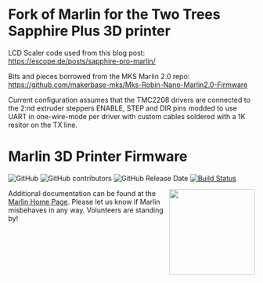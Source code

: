 # Fork of Marlin for the Two Trees Sapphire Plus 3D printer

LCD Scaler code used from this blog post:  https://escope.de/posts/sapphire-pro-marlin/

Bits and pieces borrowed from the MKS Marlin 2.0 repo: https://github.com/makerbase-mks/Mks-Robin-Nano-Marlin2.0-Firmware

Current configuration assumes that the TMC2208 drivers are connected to the 2:nd extruder steppers ENABLE, STEP and DIR pins modded to use UART in one-wire-mode per driver with custom cables soldered with a 1K resitor on the TX line.

# Marlin 3D Printer Firmware

![GitHub](https://img.shields.io/github/license/marlinfirmware/marlin.svg)
![GitHub contributors](https://img.shields.io/github/contributors/marlinfirmware/marlin.svg)
![GitHub Release Date](https://img.shields.io/github/release-date/marlinfirmware/marlin.svg)
[![Build Status](https://github.com/MarlinFirmware/Marlin/workflows/CI/badge.svg?branch=bugfix-2.0.x)](https://github.com/MarlinFirmware/Marlin/actions)

<img align="right" width=175 src="buildroot/share/pixmaps/logo/marlin-250.png" />

Additional documentation can be found at the [Marlin Home Page](http://marlinfw.org/).
Please let us know if Marlin misbehaves in any way. Volunteers are standing by!

